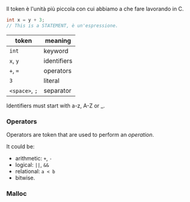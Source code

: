 Il token è l'unità più piccola con cui abbiamo a che fare lavorando in C.

```c
int x = y + 3;
// This is a STATEMENT, è un'espressione.
```
| token | meaning |
| --- | --- |
| `int` | keyword |
| `x`, `y` | identifiers |
| `+`, `=` | operators |
| `3` | literal |
| `<space>`, `;` | separator |

Identifiers must start with a-z, A-Z or _.

### Operators
Operators are token that are used to perform an *operation*.

It could be:
- arithmetic: `+`, `-`
- logical: `||`, `&&`
- relational: `a < b`
- bitwise.

### Malloc